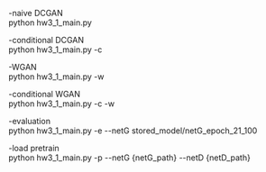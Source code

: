 -naive DCGAN  
python hw3_1_main.py  

-conditional DCGAN  
python hw3_1_main.py -c  

-WGAN  
python hw3_1_main.py -w  

-conditional WGAN  
python hw3_1_main.py -c -w  

-evaluation  
python hw3_1_main.py -e --netG stored_model/netG_epoch_21_100  

-load pretrain  
python hw3_1_main.py -p --netG {netG_path} --netD {netD_path}  
